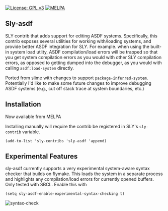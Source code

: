  [![License: GPL v3](https://img.shields.io/badge/License-GPLv3-blue.svg)](https://www.gnu.org/licenses/gpl-3.0)     [![MELPA](http://melpa.org/packages/sly-asdf-badge.svg)](http://melpa.org/#/sly-asdf)
 
## Sly-asdf

SLY contrib that adds support for editing ASDF systems. Specifically, this contrib exposes several utilities for working with/loading systems, and provide better ASDF integration for SLY. For example. when using the built-in system load utlity, ASDF compilation/load errors will be trapped so that you get system compilation errors as you would with other SLY compilation errors, as opposed to getting dumped into the debugger, as you would with calling `asdf:load-system` directly.

Ported from [slime](https://github.com/slime/slime/blob/master/contrib/slime-asdf.el) with changes to support [`package-inferred-system`](https://common-lisp.net/project/asdf/asdf/The-package_002dinferred_002dsystem-extension.html). Potentially I'd like to make some future changes to improve debugging ASDF systems (e.g., cut off stack trace at system boundaries, etc.)

## Installation 
Now available from MELPA

Installing manually will require the contrib be registered in SLY's `sly-contrib` variable. 
```
(add-to-list 'sly-contribs 'sly-asdf 'append)
```
## Experimental Features
sly-asdf currently supports a very experimental system-aware syntax checker that builds on flymake. This loads the system in a separate process and highlights any compilation/load errors for currently opened buffers. Only tested with SBCL. Enable this with 
```
(setq sly-asdf-enable-experimental-syntax-checking t)
```
![syntax-check](https://user-images.githubusercontent.com/16738762/73144381-05fe2f00-405a-11ea-99c6-68e6c4cbb8fd.PNG)
